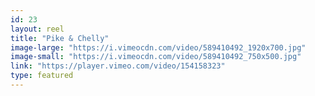 ```yaml
---
id: 23 
layout: reel
title: "Pike & Chelly"
image-large: "https://i.vimeocdn.com/video/589410492_1920x700.jpg"
image-small: "https://i.vimeocdn.com/video/589410492_750x500.jpg"
link: "https://player.vimeo.com/video/154158323"
type: featured
---
```

